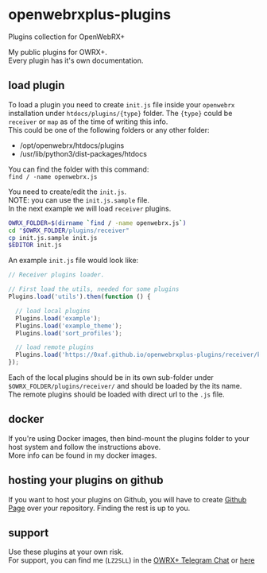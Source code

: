 # openwebrxplus-plugins
Plugins collection for OpenWebRX+

My public plugins for OWRX+.  
Every plugin has it's own documentation.  


## load plugin
To load a plugin you need to create `init.js` file inside your `openwebrx` installation under `htdocs/plugins/{type}` folder. The `{type}` could be `receiver` or `map` as of the time of writing this info.   
This could be one of the following folders or any other folder:
 * /opt/openwebrx/htdocs/plugins
 * /usr/lib/python3/dist-packages/htdocs

You can find the folder with this command:  
`find / -name openwebrx.js`

You need to create/edit the `init.js`.  
NOTE: you can use the `init.js.sample` file.  
In the next example we will load `receiver` plugins.  
```bash
OWRX_FOLDER=$(dirname `find / -name openwebrx.js`)
cd "$OWRX_FOLDER/plugins/receiver"
cp init.js.sample init.js
$EDITOR init.js
```

An example `init.js` file would look like:
```js
// Receiver plugins loader.

// First load the utils, needed for some plugins
Plugins.load('utils').then(function () {

  // load local plugins
  Plugins.load('example');
  Plugins.load('example_theme');
  Plugins.load('sort_profiles');

  // load remote plugins
  Plugins.load('https://0xaf.github.io/openwebrxplus-plugins/receiver/keyboard_shortcuts/keyboard_shortcuts.js');
});

```

Each of the local plugins should be in its own sub-folder under `$OWRX_FOLDER/plugins/receiver/` and should be loaded by the its name.  
The remote plugins should be loaded with direct url to the `.js` file.  


## docker
If you're using Docker images, then bind-mount the plugins folder to your host system and follow the instructions above.  
More info can be found in my docker images.


## hosting your plugins on github
If you want to host your plugins on Github, you will have to create [Github Page](https://docs.github.com/en/pages/getting-started-with-github-pages/configuring-a-publishing-source-for-your-github-pages-site) over your repository. Finding the rest is up to you.

## support
Use these plugins at your own risk.  
For support, you can find me (`LZ2SLL`) in the [OWRX+ Telegram Chat](https://t.me/openwebrx_chat) or [here](https://0xAF.org/about/)
